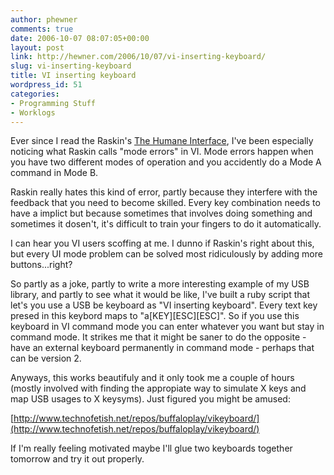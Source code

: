 ```yaml
---
author: phewner
comments: true
date: 2006-10-07 08:07:05+00:00
layout: post
link: http://hewner.com/2006/10/07/vi-inserting-keyboard/
slug: vi-inserting-keyboard
title: VI inserting keyboard
wordpress_id: 51
categories:
- Programming Stuff
- Worklogs
---
```


Ever since I read the Raskin's [The Humane Interface](http://www.amazon.com/gp/explorer/0201379376/2/ref=pd_lpo_ase/104-1708760-0719920?), I've been especially noticing what Raskin calls "mode errors" in VI.  Mode errors happen when you have two different modes of operation and you accidently do a Mode A command in Mode B.

Raskin really hates this kind of error, partly because they interfere with the feedback that you need to become skilled.  Every key combination needs to have a implict  but because sometimes that involves doing something and sometimes it dosen't, it's difficult to train your fingers to do it automatically.

I can hear you VI users scoffing at me.  I dunno if Raskin's right about this, but every UI mode problem can be solved most ridiculously by adding more buttons...right?

So partly as a joke, partly to write a more interesting example of my USB library, and partly to see what it would be like, I've built a ruby script that let's you use a USB be keyboard as "VI inserting keyboard".  Every text key presed in this keybord maps to "a[KEY][ESC][ESC]".  So if you use this keyboard in VI command mode you can enter whatever you want but stay in command mode.  It strikes me that it might be saner to do the opposite - have an external keyboard permanently in command mode - perhaps that can be version 2.

Anyways, this works beautifuly and it only took me a couple of hours (mostly involved with finding the appropiate way to simulate X keys and map USB usages to X keysyms).  Just figured you might be amused:

[http://www.technofetish.net/repos/buffaloplay/vikeyboard/](http://www.technofetish.net/repos/buffaloplay/vikeyboard/)

If I'm really feeling motivated maybe I'll glue two keyboards together tomorrow and try it out properly.
